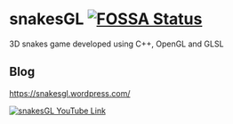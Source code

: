 # snakesGL [![FOSSA Status](https://app.fossa.io/api/projects/git%2Bgithub.com%2FRajdeepKonwar%2FsnakesGL.svg?type=shield)](https://app.fossa.io/projects/git%2Bgithub.com%2FRajdeepKonwar%2FsnakesGL?ref=badge_shield)
3D snakes game developed using C++, OpenGL and GLSL

## Blog
https://snakesgl.wordpress.com/

[![snakesGL YouTube Link](https://img.youtube.com/vi/DJgKYX8bxGo/0.jpg)](https://youtu.be/DJgKYX8bxGo)
